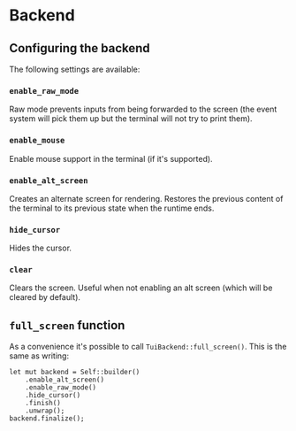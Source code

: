 # Backend

## Configuring the backend

The following settings are available:

### `enable_raw_mode`

Raw mode prevents inputs from being forwarded to the screen (the event system
will pick them up but the terminal will not try to print them).

### `enable_mouse`

Enable mouse support in the terminal (if it's supported).

### `enable_alt_screen`

Creates an alternate screen for rendering. 
Restores the previous content of the terminal to its previous state 
when the runtime ends.

### `hide_cursor`

Hides the cursor.

### `clear`

Clears the screen. Useful when not enabling an alt screen (which will be cleared
by default).

## `full_screen` function

As a convenience it's possible to call `TuiBackend::full_screen()`.
This is the same as writing:

```rust,ignore
let mut backend = Self::builder()
    .enable_alt_screen()
    .enable_raw_mode()
    .hide_cursor()
    .finish()
    .unwrap();
backend.finalize();
```
